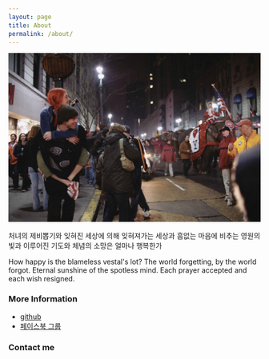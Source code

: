 ```yaml
---
layout: page
title: About
permalink: /about/
---
```


![이터널선샤인](https://raw.githubusercontent.com/psybrary/psybrary.github.io/master/images/psybrary.jpg)

처녀의 제비뽑기와
잊혀진 세상에 의해 잊혀져가는 세상과
흠없는 마음에 비추는 영원의 빛과
이루어진 기도와
체념의 소망은 얼마나 행복한가

How happy is the blameless vestal's lot?
The world forgetting, by the world forgot.
Eternal sunshine of the spotless mind.
Each prayer accepted and each wish resigned.


### More Information

* [github](https://github.com/psybrary)
* [페이스북 그룹](https://www.facebook.com/groups/psybrary)


### Contact me
